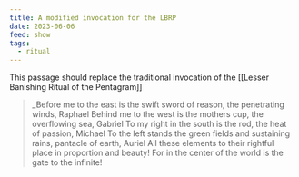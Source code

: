 ```yaml
---
title: A modified invocation for the LBRP
date: 2023-06-06
feed: show
tags:
  - ritual
---
```

This passage should replace the traditional invocation of the [[Lesser Banishing Ritual of the Pentagram]] 

>_Before me to the east is the swift sword of reason, the penetrating winds, Raphael
  Behind me to the west is the mothers cup, the overflowing sea, Gabriel
  To my right in the south is the rod, the heat of passion, Michael
  To the left stands the green fields and sustaining rains, pantacle of earth, Auriel
  All these elements to their rightful place in proportion and beauty! For in the center of the world is the gate to the infinite!

